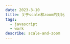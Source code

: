 ```yaml
---
date: 2023-3-10
title: 关于scale和zoom的对比
tags:
  - javascript
  - work
describe: scale-and-zoom
---
```

  

